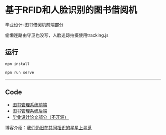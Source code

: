 # 基于RFID和人脸识别的图书借阅机
毕业设计-图书借阅机前端部分

偷懒连路由守卫也没写，人脸追踪拍摄使用tracking.js

## 运行

```
npm install
```

```
npm run serve
```

---
## Code

- [图书管理系统前端](https://github.com/Atlas-Xu/LibManangement-client)
- [图书管理系统后端](https://github.com/Atlas-Xu/LibManagement)
- [毕业设计论文部分（不开源）](https://github.com/Atlas-Xu/Chang_Graduation_thesis)

博客介绍：[我们仍旧在共同相识的星星上寻觅](https://xchub.cn/)

